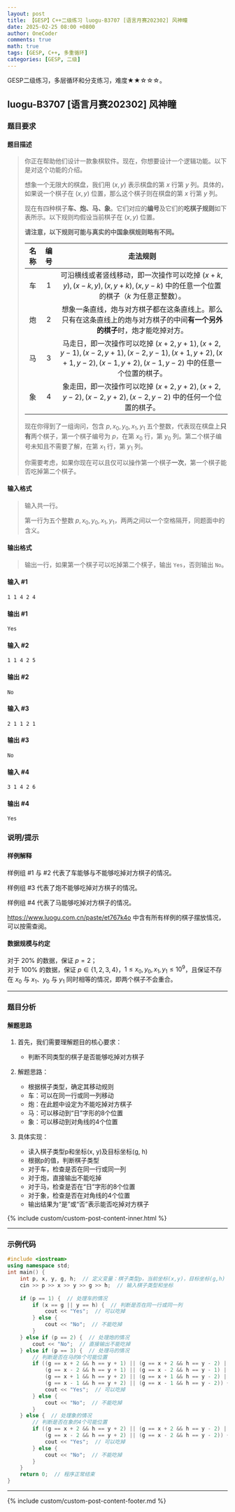 ```yaml
---
layout: post
title: 【GESP】C++二级练习 luogu-B3707 [语言月赛202302] 风神瞳
date: 2025-02-25 08:00 +0800
author: OneCoder
comments: true
math: true
tags: [GESP, C++, 多重循环]
categories: [GESP, 二级]
---
```

GESP二级练习，多层循环和分支练习，难度★★☆☆☆。

<!--more-->

## luogu-B3707 [语言月赛202302] 风神瞳

### 题目要求

#### 题目描述

>你正在帮助他们设计一款象棋软件。现在，你想要设计一个逻辑功能。以下是对这个功能的介绍。
>
>想象一个无限大的棋盘，我们用 $(x, y)$ 表示棋盘的第 $x$ 行第 $y$ 列。具体的，如果说一个棋子在 $(x, y)$ 位置，那么这个棋子则在棋盘的第 $x$ 行第 $y$ 列。
>
>现在有四种棋子**车、炮、马、象**。它们对应的**编号**及它们的**吃棋子规则**如下表所示。以下规则均假设当前棋子在 $(x, y)$ 位置。
>
>**请注意，以下规则可能与真实的中国象棋规则略有不同。**
>
>| 名称 | 编号 | 走法规则 |
>| :----------: | :----------: | :----------: |
>| 车 | $1$ | 可沿横线或者竖线移动，即一次操作可以吃掉 $(x + k, y), (x - k, y), (x, y + k), (x, y - k)$ 中的任意一个位置的棋子（$k$ 为任意正整数）。 |
>| 炮 | $2$ | 想象一条直线，炮与对方棋子都在这条直线上。那么只有在这条直线上的炮与对方棋子的中间**有一个另外的棋子**时，炮才能吃掉对方。 |
>| 马 | $3$ | 马走日，即一次操作可以吃掉 $(x + 2, y + 1), (x + 2, y - 1), (x - 2, y + 1), (x - 2, y - 1), (x + 1, y + 2), (x + 1, y - 2), (x - 1, y + 2), (x - 1, y - 2)$ 中的任意一个位置的棋子。 |
>| 象 | $4$ | 象走田，即一次操作可以吃掉 $(x + 2, y + 2), (x + 2, y - 2), (x - 2, y + 2), (x - 2, y - 2)$ 中的任何一个位置的棋子。 |
>
>现在你得到了一组询问，包含 $p, x _ 0, y _ 0, x _ 1, y _ 1$ 五个整数，代表现在棋盘上**只有**两个棋子，第一个棋子编号为 $p$，在第 $x _ 0$ 行，第 $y _ 0$ 列。第二个棋子编号未知且不需要了解，在第 $x _ 1$ 行，第 $y _ 1$ 列。
>
>你需要考虑，如果你现在可以且仅可以操作第一个棋子**一次**，第一个棋子能否吃掉第二个棋子。

#### 输入格式

>输入共一行。
>
>第一行为五个整数 $p, x _ 0, y _ 0, x _ 1, y _ 1$，两两之间以一个空格隔开，同题面中的含义。

#### 输出格式

>输出一行，如果第一个棋子可以吃掉第二个棋子，输出 `Yes`，否则输出 `No`。

#### 输入 #1

```console
1 1 4 2 4
```

#### 输出 #1

```console
Yes
```

#### 输入 #2

```console
1 1 4 2 5
```

#### 输出 #2

```console
No
```

#### 输入 #3

```console
2 1 1 2 1
```

#### 输出 #3

```console
No
```

#### 输入 #4

```console
3 1 4 2 6
```

#### 输出 #4

```console
Yes
```

### 说明/提示

#### 样例解释

样例组 #1 与 #2 代表了车能够与不能够吃掉对方棋子的情况。

样例组 #3 代表了炮不能够吃掉对方棋子的情况。

样例组 #4 代表了马能够吃掉对方棋子的情况。

<https://www.luogu.com.cn/paste/et767k4o> 中含有所有样例的棋子摆放情况，可以按需查阅。

#### 数据规模与约定

对于 $20\%$ 的数据，保证 $p = 2$；  
对于 $100\%$ 的数据，保证 $p \in \{1, 2, 3, 4\}$，$1 \leq x _ 0, y _ 0, x _ 1, y _ 1 \leq 10 ^ 9$，且保证不存在 $x _ 0$ 与 $x _ 1$、$y _ 0$ 与 $y _ 1$ 同时相等的情况，即两个棋子不会重合。

---

### 题目分析

#### 解题思路

1. 首先，我们需要理解题目的核心要求：
   - 判断不同类型的棋子是否能够吃掉对方棋子

2. 解题思路：
   - 根据棋子类型，确定其移动规则
   - 车：可以在同一行或同一列移动
   - 炮：在此题中设定为不能吃掉对方棋子
   - 马：可以移动到“日”字形的8个位置
   - 象：可以移动到对角线的4个位置

3. 具体实现：
   - 读入棋子类型p和坐标(x, y)及目标坐标(g, h)
   - 根据p的值，判断棋子类型
   - 对于车，检查是否在同一行或同一列
   - 对于炮，直接输出不能吃掉
   - 对于马，检查是否在“日”字形的8个位置
   - 对于象，检查是否在对角线的4个位置
   - 输出结果为“是”或“否”表示能否吃掉对方棋子

{% include custom/custom-post-content-inner.html %}

---

### 示例代码

```cpp
#include <iostream>
using namespace std;
int main() {
    int p, x, y, g, h;  // 定义变量：棋子类型p，当前坐标(x,y)，目标坐标(g,h)
    cin >> p >> x >> y >> g >> h;  // 输入棋子类型和坐标
    
    if (p == 1) {  // 处理车的情况
        if (x == g || y == h) {  // 判断是否在同一行或同一列
            cout << "Yes";  // 可以吃掉
        } else {
            cout << "No";  // 不能吃掉
        }
    } else if (p == 2) {  // 处理炮的情况
        cout << "No";  // 直接输出不能吃掉
    } else if (p == 3) {  // 处理马的情况
        // 判断是否在马的8个可能位置
        if ((g == x + 2 && h == y + 1) || (g == x + 2 && h == y - 2) ||
            (g == x - 2 && h == y + 1) || (g == x - 2 && h == y - 1) ||
            (g == x + 1 && h == y + 2) || (g == x + 1 && h == y - 2) ||
            (g == x - 1 && h == y + 2) || (g == x - 1 && h == y - 2)) {
            cout << "Yes";  // 可以吃掉
        } else {
            cout << "No";  // 不能吃掉
        }
    } else {  // 处理象的情况
        // 判断是否在象的4个可能位置
        if ((g == x + 2 && h == y + 2) || (g == x + 2 && h == y - 2) ||
            (g == x - 2 && h == y + 2) || (g == x - 2 && h == y - 2)) {
            cout << "Yes";  // 可以吃掉
        } else {
            cout << "No";  // 不能吃掉
        }
    }
    return 0;  // 程序正常结束
}
```

---

{% include custom/custom-post-content-footer.md %}
